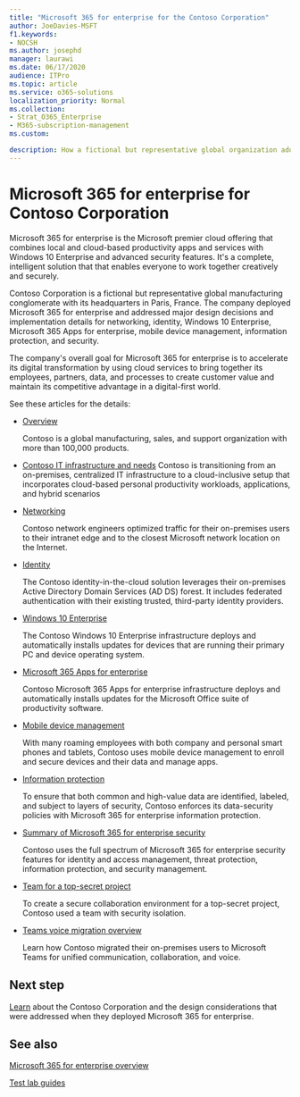```yaml
---
title: "Microsoft 365 for enterprise for the Contoso Corporation"
author: JoeDavies-MSFT
f1.keywords:
- NOCSH
ms.author: josephd
manager: laurawi
ms.date: 06/17/2020
audience: ITPro
ms.topic: article
ms.service: o365-solutions
localization_priority: Normal
ms.collection: 
- Strat_O365_Enterprise
- M365-subscription-management
ms.custom:

description: How a fictional but representative global organization adopted Microsoft 365 for enterprise.
---
```


# Microsoft 365 for enterprise for Contoso Corporation

Microsoft 365 for enterprise is the Microsoft premier cloud offering that combines local and cloud-based productivity apps and services with Windows 10 Enterprise and advanced security features. It's a complete, intelligent solution that that enables everyone to work together creatively and securely.

Contoso Corporation is a fictional but representative global manufacturing conglomerate with its headquarters in Paris, France. The company deployed Microsoft 365 for enterprise and addressed major design decisions and implementation details for networking, identity, Windows 10 Enterprise, Microsoft 365 Apps for enterprise, mobile device management, information protection, and security.

The company's overall goal for Microsoft 365 for enterprise is to accelerate its digital transformation by using cloud services to bring together its employees, partners, data, and processes to create customer value and maintain its competitive advantage in a digital-first world.

See these articles for the details:

- [Overview](contoso-overview.md)

  Contoso is a global manufacturing, sales, and support organization with more than 100,000 products.

- [Contoso IT infrastructure and needs](contoso-infra-needs.md)
Contoso is transitioning from an on-premises, centralized IT infrastructure to a cloud-inclusive setup that incorporates cloud-based personal productivity workloads, applications, and hybrid scenarios

- [Networking](contoso-networking.md)

  Contoso network engineers optimized traffic for their on-premises users to their intranet edge and to the closest Microsoft network location on the Internet.

- [Identity](contoso-identity.md)

  The Contoso identity-in-the-cloud solution leverages their on-premises Active Directory Domain Services (AD DS) forest. It includes federated authentication with their existing trusted, third-party identity providers.

- [Windows 10 Enterprise](contoso-win10.md)

  The Contoso Windows 10 Enterprise infrastructure deploys and automatically installs updates for devices that are running their primary PC and device operating system.

- [Microsoft 365 Apps for enterprise](contoso-o365pp.md)

  Contoso Microsoft 365 Apps for enterprise infrastructure deploys and automatically installs updates for the Microsoft Office suite of productivity software.

- [Mobile device management](contoso-mdm.md)

  With many roaming employees with both company and personal smart phones and tablets, Contoso uses mobile device management to enroll and secure devices and their data and manage apps.

- [Information protection](contoso-info-protect.md)

  To ensure that both common and high-value data are identified, labeled, and subject to layers of security, Contoso enforces its data-security policies with Microsoft 365 for enterprise information protection.

- [Summary of Microsoft 365 for enterprise security](contoso-security-summary.md)

  Contoso uses the full spectrum of Microsoft 365 for enterprise security features for identity and access management, threat protection, information protection, and security management.

- [Team for a top-secret project](../solutions/contoso-team-for-top-secret-project.md)

  To create a secure collaboration environment for a top-secret project, Contoso used a team with security isolation.

- [Teams voice migration overview](https://docs.microsoft.com/MicrosoftTeams/voice-case-study-overview)

  Learn how Contoso migrated their on-premises users to Microsoft Teams for unified communication, collaboration, and voice.

## Next step

[Learn](contoso-overview.md) about the Contoso Corporation and the design considerations that were addressed when they deployed Microsoft 365 for enterprise.


## See also

[Microsoft 365 for enterprise overview](microsoft-365-overview.md)

[Test lab guides](m365-enterprise-test-lab-guides.md)
